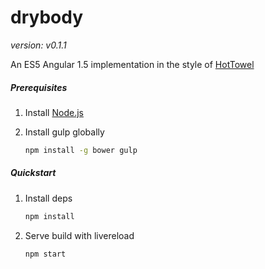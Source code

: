 # drybody 
_version: v0.1.1_

An ES5 Angular 1.5 implementation in the style of [HotTowel](https://github.com/johnpapa/generator-hottowel)

##### Prerequisites

1. Install [Node.js](https://nodejs.org)

2. Install gulp globally

    ```bash
    npm install -g bower gulp
    ```

##### Quickstart

1. Install deps

    ```bash
    npm install 
    ```

2. Serve build with livereload

    ```bash
    npm start
    ```
